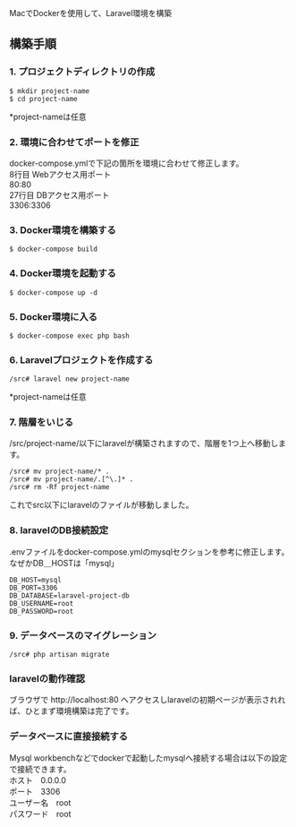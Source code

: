 MacでDockerを使用して、Laravel環境を構築

## 構築手順
### 1. プロジェクトディレクトリの作成
```
$ mkdir project-name
$ cd project-name
```
*project-nameは任意

### 2. 環境に合わせてポートを修正
docker-compose.ymlで下記の箇所を環境に合わせて修正します。  
8行目 Webアクセス用ポート  
80:80  
27行目 DBアクセス用ポート  
3306:3306

### 3. Docker環境を構築する
```
$ docker-compose build
```

### 4. Docker環境を起動する
```
$ docker-compose up -d
```

### 5. Docker環境に入る
```
$ docker-compose exec php bash
```

### 6. Laravelプロジェクトを作成する
```
/src# laravel new project-name
```
*project-nameは任意

### 7. 階層をいじる
/src/project-name/以下にlaravelが構築されますので、階層を1つ上へ移動します。
```
/src# mv project-name/* .
/src# mv project-name/.[^\.]* .
/src# rm -Rf project-name
```
これでsrc以下にlaravelのファイルが移動しました。

### 8. laravelのDB接続設定
.envファイルをdocker-compose.ymlのmysqlセクションを参考に修正します。
なぜかDB＿HOSTは「mysql」
```
DB_HOST=mysql
DB_PORT=3306
DB_DATABASE=laravel-project-db
DB_USERNAME=root
DB_PASSWORD=root
```

### 9. データベースのマイグレーション
```
/src# php artisan migrate
```

### laravelの動作確認
ブラウザで http://localhost:80 へアクセスしlaravelの初期ページが表示されれば、ひとまず環境構築は完了です。  

### データベースに直接接続する
Mysql workbenchなどでdockerで起動したmysqlへ接続する場合は以下の設定で接続できます。  
ホスト　0.0.0.0  
ポート　3306  
ユーザー名　root  
パスワード　root

